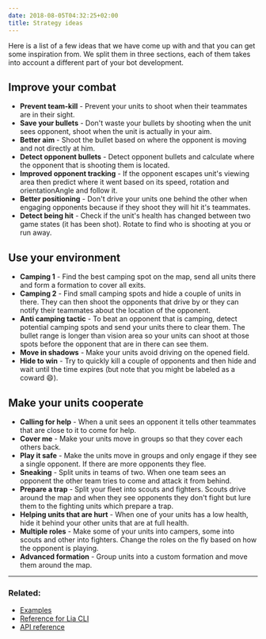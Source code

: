 ```yaml
---
date: 2018-08-05T04:32:25+02:00
title: Strategy ideas
---
```


Here is a list of a few ideas that we have come up with and that you can get some inspiration from. 
We split them in three sections, each of them takes into account a different part of your bot development.

## Improve your combat

* **Prevent team-kill** - Prevent your units to shoot when their teammates are in their sight.
* **Save your bullets** - Don't waste your bullets by shooting when the unit sees opponent, shoot when the unit is actually in your aim.
* **Better aim** - Shoot the bullet based on where the opponent is moving and not directly at him.
* **Detect opponent bullets** - Detect opponent bullets and calculate where the opponent that is shooting them is located.
* **Improved opponent tracking** - If the opponent escapes unit's viewing area then predict where it went based on its speed, rotation and orientationAngle and follow it.
* **Better positioning** - Don't drive your units one behind the other when engaging opponents because if they shoot they will hit it's teammates.
* **Detect being hit** - Check if the unit's health has changed between two game states (it has been shot). Rotate to find who is shooting at you or run away.

## Use your environment

* **Camping 1** - Find the best camping spot on the map, send all units there and form a formation to cover all exits.
* **Camping 2** - Find small camping spots and hide a couple of units in there. 
They can then shoot the opponents that drive by or they can notify their teammates about the location of the opponent.
* **Anti camping tactic** - To beat an opponent that is camping, detect potential camping spots and send your units there to clear them.
The bullet range is longer than vision area so your units can shoot at those spots before the opponent that are in there can see them.
* **Move in shadows** - Make your units avoid driving on the opened field.
* **Hide to win** - Try to quickly kill a couple of opponents and then hide and wait until the time expires (but note that you might be labeled as a coward :smile:).

## Make your units cooperate

* **Calling for help** - When a unit sees an opponent it tells other teammates that are close to it to come for help.
* **Cover me** - Make your units move in groups so that they cover each others back.
* **Play it safe** - Make the units move in groups and only engage if they see a single opponent. If there are more opponents they flee.
* **Sneaking** - Split units in teams of two. When one team sees an opponent the other team tries to come and attack it from behind.
* **Prepare a trap** - Split your fleet into scouts and fighters. 
Scouts drive around the map and when they see opponents they don't fight but lure them to the fighting units which prepare a trap. 
* **Helping units that are hurt** - When one of your units has a low health, hide it behind your other units that are at full health.
* **Multiple roles** - Make some of your units into campers, some into scouts and other into fighters. Change the roles on the fly based on how the opponent is playing.
* **Advanced formation** - Group units into a custom formation and move them around the map.

----

### Related:

* [Examples](/examples/overview/)
* [Reference for Lia CLI](/lia-cli)
* [API reference](/api/)